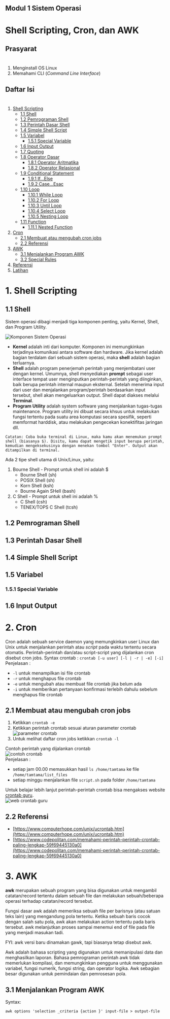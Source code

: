 ## Modul 1 Sistem Operasi 
# Shell Scripting, Cron, dan AWK
## Prasyarat
#
1. Menginstall OS Linux
2. Memahami CLI (_Command Line Interface_)

## Daftar Isi
#
1. [Shell Scripting](#1-shell-scripting)
    - [1.1 Shell](#1-1-shell)
    - [1.2 Pemrograman Shell](#1.2-pemrograman-shell)
    - [1.3 Perintah Dasar Shell](#1.3-perintah-dasar-shell)
    - [1.4 Simple Shell Script](#1.4-simple-shell-script)
    - [1.5 Variabel](#1.5.1-variable)
        - [1.5.1 Special Variable](#1.5.1-special-variable)
    - [1.6 Input Output](#1.6-input-output)
    - [1.7 Quoting](#1.7-quoting)
    - [1.8 Operator Dasar](#1.8-operator-dasar)
        - [1.8.1 Operator Aritmatika](#1.8.1-operator-aritmatika)
        - [1.8.2 Operator Relasional](#1.8.2-operator-relasional)
    - [1.9 Conditional Statement](#1.9-conditional-statement)
        - [1.9.1 If...Else](#1.9.1-if...else)
        - [1.9.2 Case...Esac](#1.9.2-case...esac)
    - [1.10 Loop](#1.10-loop)
        - [1.10.1 While Loop](#1.10.1-while-loop)
        - [1.10.2 For Loop](#1.10.2-for-loop)
        - [1.10.3 Until Loop](#1.10.3-until-loop)
        - [1.10.4 Select Loop](#1.10.4-select-loop)
        - [1.10.5 Nesting Loop](#1.10.5-nesting-loop)
    - [1.11 Function](#1.11-function)
        - [1.11.1 Nested Function](#1.11.1-nested-function)
2. [Cron](#2-cron)
    - [2.1 Membuat atau mengubah cron jobs](#2.1-membuat-atau-mengubah-cron-jobs)
    - [2.2 Referensi](#2.2-referensi)
3. [AWK](#3-awk)
    - [3.1 Menjalankan Program AWK](#3.1-menjalankan-program-awk)
    - [3.2 Special Rules](#3.2-special-rules)
4. [Referensi](#4-referensi)
5. [Latihan](#5-latihan)


# 1. Shell Scripting
## 1.1 Shell
Sistem operasi dibagi menjadi tiga komponen penting, yaitu Kernel, Shell, dan Program Utility.

![Komponen Sistem Operasi](https://github.com/afrchmdi/sisop-modul-1/blob/master/gambar/component.png)

- __Kernel__ adalah inti dari komputer. Komponen ini memungkinkan terjadinya komunikasi antara software dan hardware. Jika kernel adalah bagian terdalam dari sebuah sistem operasi, maka __shell__ adalah bagian terluarnya.
- __Shell__ adalah program penerjemah perintah yang menjembatani user dengan kernel. Umumnya, shell menyediakan __prompt__ sebagai user interface tempat user menginputkan perintah-perintah yang diinginkan, baik berupa perintah internal maupun eksternal. Setelah menerima input dari user dan menjalankan program/perintah berdasarkan input tersebut, shell akan mengeluarkan output. Shell dapat diakses melalui __Terminal__.
- __Program Utility__ adalah system software yang menjalankan tugas-tugas maintenance. Program utility ini dibuat secara khsus untuk melakukan fungsi tertentu pada suatu area komputasi secara spesifik, seperti memformat harddisk, atau melakukan pengecekan konektifitas jaringan dll.

` Catatan: Coba buka terminal di Linux, maka kamu akan menemukan prompt shell (biasanya $). Disitu, kamu dapat mengetik input berupa perintah, kemudian mengeksekusinya dengan menekan tombol "Enter". Output akan ditampilkan di terminal. `

Ada 2 tipe shell utama di Unix/Linux, yaitu:

1. Bourne Shell - Prompt untuk shell ini adalah $ 
    - Bourne Shell (sh)
    - POSIX Shell (sh)
    - Korn Shell (ksh)
    - Bourne Again SHell (bash)
2. C Shell - Prompt untuk shell ini adalah %
    - C Shell (csh)
    - TENEX/TOPS C Shell (tcsh)
## 1.2 Pemrograman Shell
## 1.3 Perintah Dasar Shell
## 1.4 Simple Shell Script
## 1.5 Variabel
### 1.5.1 Special Variable
## 1.6 Input Output

# 2. Cron
Cron adalah sebuah service daemon yang memungkinkan user Linux dan Unix untuk menjalankan perintah atau _script_ pada waktu tertentu secara otomatis. Perintah-perintah dan/atau script-script yang dijalankan cron disebut cron jobs.
Syntax crontab :
`crontab [-u user] [-l | -r | -e] [-i]`
Penjelasan :
* `-l` untuk menampilkan isi file crontab
* `-r` untuk menghapus file crontab
* `-e` untuk mengubah atau membuat file crontab jika belum ada
* `-i` untuk memberikan pertanyaan konfirmasi terlebih dahulu sebelum menghapus file crontab
## 2.1 Membuat atau mengubah cron jobs
1. Ketikkan `crontab -e`
2. Ketikkan perintah crontab sesuai aturan parameter crontab   
![parameter crontab](https://github.com/afrchmdi/sisop-modul-1/blob/master/gambar/syntax-crontab.png "parameter crontab")   
3. Untuk melihat daftar cron jobs ketikkan `crontab -l`

Contoh perintah yang dijalankan crontab   
![contoh crontab](https://github.com/afrchmdi/sisop-modul-1/blob/master/gambar/contoh-crontab.png "contoh crontab")   
Penjelasan :
* setiap jam 00.00 memasukkan hasil `ls /home/tamtama` ke file `/home/tamtama/list_files`
* setiap minggu menjalankan file `script.sh` pada folder `/home/tamtama`

Untuk belajar lebih lanjut perintah-perintah crontab bisa mengakses website [crontab guru](https://crontab.guru/).   
![web crontab guru](https://github.com/afrchmdi/sisop-modul-1/blob/master/gambar/crontab-guru.png "web crontab guru")

## 2.2 Referensi
* [https://www.computerhope.com/unix/ucrontab.htm](https://www.computerhope.com/unix/ucrontab.htm)
* [https://www.codepolitan.com/memahami-perintah-perintah-crontab-paling-lengkap-59f69445130a0](https://www.codepolitan.com/memahami-perintah-perintah-crontab-paling-lengkap-59f69445130a0)

# 3. AWK
__awk__ merupakan sebuah program yang bisa digunakan untuk mengambil catatan/record tertentu dalam sebuah file dan melakukan sebuah/beberapa operasi terhadap catatan/record tersebut.

Fungsi dasar awk adalah memeriksa sebuah file per barisnya (atau satuan teks lain) yang mengandung pola tertentu. Ketika sebuah baris cocok dengan salah satu pola, awk akan melakukan action tertentu pada baris tersebut. awk melanjutkan proses sampai menemui end of file pada file yang menjadi masukan tadi.

FYI: awk versi baru dinamakan gawk, tapi biasanya tetap disebut awk.

Awk adalah bahasa scripting yang digunakan untuk memanipulasi data dan menghasilkan laporan. Bahasa pemrograman perintah awk tidak memerlukan kompilasi, dan memungkinkan pengguna untuk menggunakan variabel, fungsi numerik, fungsi string, dan operator logika. Awk sebagian besar digunakan untuk pemindaian dan pemrosesan pola.

## 3.1 Menjalankan Program AWK
Syntax:
```
awk options 'selection _criteria {action }' input-file > output-file
```
